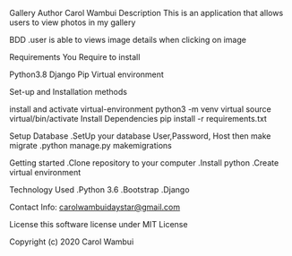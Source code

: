 Gallery
Author
Carol Wambui
Description
This is an application that allows users to view photos in my gallery

BDD
.user is able to views image details when clicking on image

Requirements
You Require to install

Python3.8
Django
Pip
Virtual environment

Set-up and Installation methods

install and activate virtual-environment
python3 -m venv virtual
source virtual/bin/activate
Install Dependencies
pip install -r requirements.txt

Setup Database
.SetUp your database User,Password, Host then make migrate
.python manage.py makemigrations

Getting started
.Clone repository to your computer
.Install python
.Create virtual environment

Technology Used
.Python 3.6
.Bootstrap
.Django

Contact Info:
carolwambuidaystar@gmail.com

License
this software license under MIT License

Copyright (c) 2020 Carol Wambui